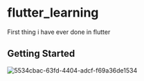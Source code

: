 # flutter_learning

First thing i have ever done in flutter

## Getting Started

![5534cbac-63fd-4404-adcf-f69a36de1534](https://user-images.githubusercontent.com/12937253/99215481-c99aeb80-27b1-11eb-966d-e8908b1554ec.jpeg)

